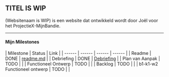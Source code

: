## TITEL IS WIP
(Websitenaam is WIP) is een website dat ontwikkeld wordt door Joël voor het ProjectieX-MijnBandie.

---
#### Mijn Milestones
| Milestone  | Status | Link |
| ------ |  ------ | ------ | ------ |
| Readme                         | DONE |  [readme.md]            | 
| Debriefing            | DONE | [Debriefing]            |
| Plan van Aanpak | TODO | |
| Functioneel Ontwerp      | TODO |          | 
| Backlog       | TODO |       |
| b1-k1-w2 Functioneel ontwerp   | TODO |                   |

   [README.md]: <https://github.com/HHK3/ProjectieX-MijnBandie/blob/master/README.md>
   [Debriefing]: <https://drive.google.com/open?id=1laJ70zzzDTCWhToKNP-2jUmWmPEtBy-u>
  
